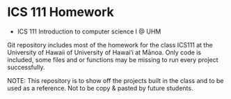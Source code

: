 # ICS 111 Homework
- ICS 111 Introduction to computer science I @ UHM 

Git repository includes most of the homework for the class ICS111 at the University of Hawaii of University of Hawaiʻi at Mānoa. Only code is included, some files and or functions may be missing to run every project successfully.  

NOTE: This repository is to show off the projects built in the class and to be used as a reference. Not to be copy & pasted by future students. 
